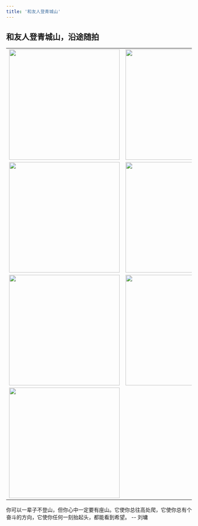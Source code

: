 ```yaml
---
title: '和友人登青城山'
---
```

 
## 和友人登青城山，沿途随拍
<table>
    <tr>
        <td><img src="https://gitee.com/helloyuzz/sharepic/raw/master/IMG_7935.jpg" width="300px"></td>
        <td><img src="https://gitee.com/helloyuzz/sharepic/raw/master/IMG_7936.jpg" width="300px"></td>
    </tr>
    <tr>
        <td><img src="https://gitee.com/helloyuzz/sharepic/raw/master/IMG_7938.jpg" width="300px"></td>
        <td><img src="https://gitee.com/helloyuzz/sharepic/raw/master/IMG_7939.jpg" width="300px"></td>
    </tr>
    <tr>
        <td><img src="https://gitee.com/helloyuzz/sharepic/raw/master/IMG_7954.jpg" width="300px"></td>
        <td><img src="https://gitee.com/helloyuzz/sharepic/raw/master/IMG_7934.jpg" width="300px"></td>
    </tr>
    <tr>
        <td><img src="https://gitee.com/helloyuzz/sharepic/raw/master/IMG_7940.jpg" width="300px"></td>
        <td></td>
    </tr>
</table>

你可以一辈子不登山，但你心中一定要有座山。它使你总往高处爬，它使你总有个奋斗的方向，它使你任何一刻抬起头，都能看到希望。
-- 刘墉